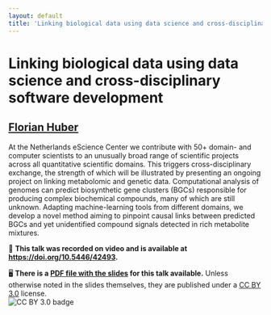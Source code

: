 ```yaml
---
layout: default
title: 'Linking biological data using data science and cross-disciplinary software development'
---
```


# Linking biological data using data science and cross-disciplinary software development

## [Florian Huber](../../speaker/3FGC73/)

At the Netherlands eScience Center we contribute with 50+ domain- and computer scientists to an unusually broad range of scientific projects across all quantitative scientific domains. This triggers cross-disciplinary exchange, the strength of which will be illustrated by presenting an ongoing project on linking metabolomic and genetic data.  Computational analysis of genomes can predict biosynthetic gene clusters (BGCs) responsible for producing complex biochemical compounds, many of which are still unknown. Adapting machine-learning tools from different domains, we develop a novel method aiming to pinpoint causal links between predicted BGCs and yet unidentified compound signals detected in rich metabolite mixtures.

🎥 **This talk was recorded on video and is available at <https://doi.org/10.5446/42493>.**

🖥 **There is a [PDF file with the slides](slides.pdf) for this talk available.** Unless otherwise noted in the slides themselves, they are published under a [CC BY 3.0](https://creativecommons.org/licenses/by/3.0/legalcode) license.  
![CC BY 3.0 badge](https://licensebuttons.net/l/by/3.0/80x15.png)